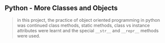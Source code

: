 ## Python - More Classes and Objects
> in this project, the practice of object oriented programming in python was continued class methods, static methods, class vs instance attributes were learnt and the special `__str__` and `__repr__` methods were used.
